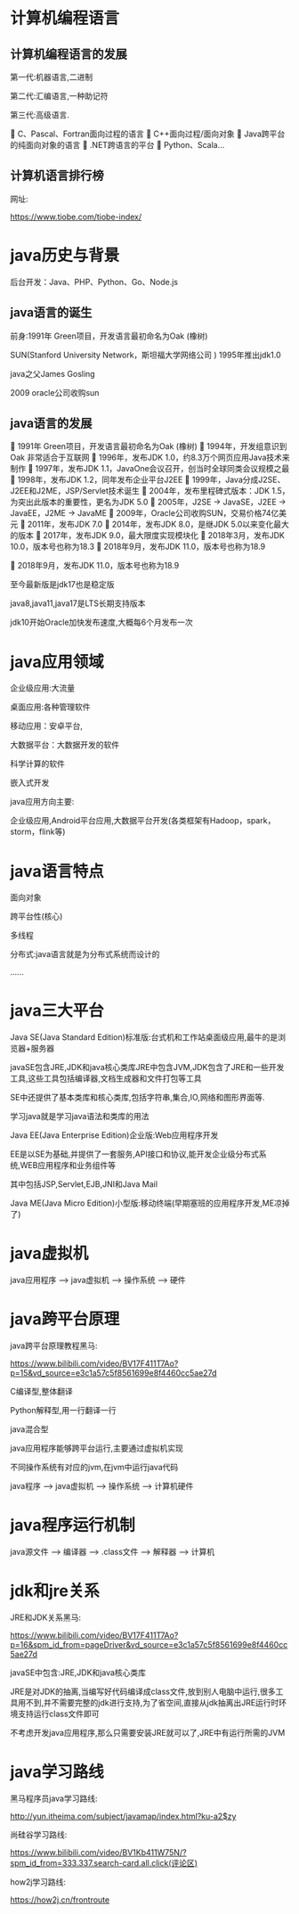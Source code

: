 # 计算机编程语言

## 计算机编程语言的发展

第一代:机器语言,二进制

第二代:汇编语言,一种助记符

第三代:高级语言.

 C、Pascal、Fortran面向过程的语言
 C++面向过程/面向对象
 Java跨平台的纯面向对象的语言
 .NET跨语言的平台
 Python、Scala…

## 计算机语言排行榜

网址:

https://www.tiobe.com/tiobe-index/



# java历史与背景

后台开发：Java、PHP、Python、Go、Node.js

## java语言的诞生

前身:1991年 Green项目，开发语言最初命名为Oak (橡树)

SUN(Stanford University Network，斯坦福大学网络公司 ) 1995年推出jdk1.0

java之父James Gosling

2009 oracle公司收购sun



## java语言的发展

 1991年 Green项目，开发语言最初命名为Oak (橡树)
 1994年，开发组意识到Oak 非常适合于互联网
 1996年，发布JDK 1.0，约8.3万个网页应用Java技术来制作
 1997年，发布JDK 1.1，JavaOne会议召开，创当时全球同类会议规模之最
 1998年，发布JDK 1.2，同年发布企业平台J2EE
 1999年，Java分成J2SE、J2EE和J2ME，JSP/Servlet技术诞生
 2004年，发布里程碑式版本：JDK 1.5，为突出此版本的重要性，更名为JDK 5.0
 2005年，J2SE -> JavaSE，J2EE -> JavaEE，J2ME -> JavaME
 2009年，Oracle公司收购SUN，交易价格74亿美元
 2011年，发布JDK 7.0
 2014年，发布JDK 8.0，是继JDK 5.0以来变化最大的版本
 2017年，发布JDK 9.0，最大限度实现模块化
 2018年3月，发布JDK 10.0，版本号也称为18.3
 2018年9月，发布JDK 11.0，版本号也称为18.9

 2018年9月，发布JDK 11.0，版本号也称为18.9

至今最新版是jdk17也是稳定版

java8,java11,java17是LTS长期支持版本

jdk10开始Oracle加快发布速度,大概每6个月发布一次



# java应用领域

企业级应用:大流量

桌面应用:各种管理软件

移动应用：安卓平台,

大数据平台：大数据开发的软件

科学计算的软件

嵌入式开发



java应用方向主要:

企业级应用,Android平台应用,大数据平台开发(各类框架有Hadoop，spark，storm，flink等)



# java语言特点

面向对象

跨平台性(核心)

多线程

分布式:java语言就是为分布式系统而设计的

......



# java三大平台

Java SE(Java Standard Edition)标准版:台式机和工作站桌面级应用,最牛的是浏览器+服务器

javaSE包含JRE,JDK和java核心类库JRE中包含JVM,JDK包含了JRE和一些开发工具,这些工具包括编译器,文档生成器和文件打包等工具

SE中还提供了基本类库和核心类库,包括字符串,集合,IO,网络和图形界面等.

学习java就是学习java语法和类库的用法



Java EE(Java Enterprise Edition)企业版:Web应用程序开发

EE是以SE为基础,并提供了一套服务,API接口和协议,能开发企业级分布式系统,WEB应用程序和业务组件等

其中包括JSP,Servlet,EJB,JNI和Java Mail



Java ME(Java Micro Edition)小型版:移动终端(早期塞班的应用程序开发,ME凉掉了)



# java虚拟机

java应用程序 --> java虚拟机 --> 操作系统 --> 硬件



# java跨平台原理

java跨平台原理教程黑马:

https://www.bilibili.com/video/BV17F411T7Ao?p=15&vd_source=e3c1a57c5f8561699e8f4460cc5ae27d

C编译型,整体翻译

Python解释型,用一行翻译一行

java混合型

java应用程序能够跨平台运行,主要通过虚拟机实现

不同操作系统有对应的jvm,在jvm中运行java代码

java程序 --> java虚拟机 --> 操作系统 --> 计算机硬件



# java程序运行机制

java源文件 --> 编译器 --> .class文件 --> 解释器 --> 计算机 



# jdk和jre关系

JRE和JDK关系黑马:

https://www.bilibili.com/video/BV17F411T7Ao?p=16&spm_id_from=pageDriver&vd_source=e3c1a57c5f8561699e8f4460cc5ae27d

javaSE中包含:JRE,JDK和java核心类库

JRE是对JDK的抽离,当编写好代码编译成class文件,放到别人电脑中运行,很多工具用不到,并不需要完整的jdk进行支持,为了省空间,直接从jdk抽离出JRE运行时环境支持运行class文件即可

不考虑开发java应用程序,那么只需要安装JRE就可以了,JRE中有运行所需的JVM



# java学习路线

黑马程序员java学习路线:

http://yun.itheima.com/subject/javamap/index.html?ku-a2$zy

尚硅谷学习路线:

https://www.bilibili.com/video/BV1Kb411W75N/?spm_id_from=333.337.search-card.all.click(评论区)

how2j学习路线:

https://how2j.cn/frontroute

